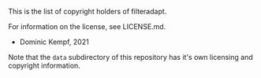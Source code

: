 This is the list of copyright holders of filteradapt.

For information on the license, see LICENSE.md.

* Dominic Kempf, 2021

Note that the `data` subdirectory of this repository has it's own licensing and copyright information.
